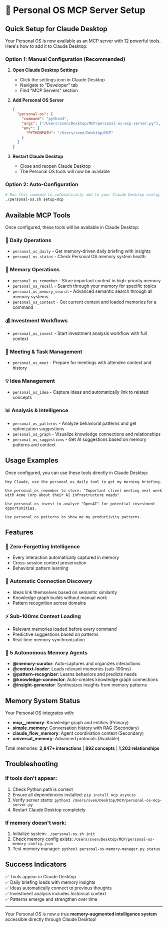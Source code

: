 # 🧠 Personal OS MCP Server Setup

## Quick Setup for Claude Desktop

Your Personal OS is now available as an MCP server with 12 powerful tools. Here's how to add it to Claude Desktop:

### Option 1: Manual Configuration (Recommended)

1. **Open Claude Desktop Settings**
   - Click the settings icon in Claude Desktop
   - Navigate to "Developer" tab
   - Find "MCP Servers" section

2. **Add Personal OS Server**
   ```json
   {
     "personal-os": {
       "command": "python3",
       "args": ["/Users/sven/Desktop/MCP/personal-os-mcp-server.py"],
       "env": {
         "PYTHONPATH": "/Users/sven/Desktop/MCP"
       }
     }
   }
   ```

3. **Restart Claude Desktop**
   - Close and reopen Claude Desktop
   - The Personal OS tools will now be available

### Option 2: Auto-Configuration

```bash
# Run this command to automatically add to your Claude Desktop config
./personal-os.sh setup-mcp
```

## Available MCP Tools

Once configured, these tools will be available in Claude Desktop:

### 🌅 **Daily Operations**
- `personal_os_daily` - Get memory-driven daily briefing with insights
- `personal_os_status` - Check Personal OS memory system health

### 🧠 **Memory Operations** 
- `personal_os_remember` - Store important context in high-priority memory
- `personal_os_recall` - Search through your memory for specific topics
- `personal_os_memory_search` - Advanced semantic search through all memory systems
- `personal_os_context` - Get current context and loaded memories for a command

### 💰 **Investment Workflows**
- `personal_os_invest` - Start investment analysis workflow with full context

### 📅 **Meeting & Task Management**
- `personal_os_meet` - Prepare for meetings with attendee context and history

### 💡 **Idea Management**
- `personal_os_idea` - Capture ideas and automatically link to related concepts

### 📊 **Analysis & Intelligence**
- `personal_os_patterns` - Analyze behavioral patterns and get optimization suggestions
- `personal_os_graph` - Visualize knowledge connections and relationships
- `personal_os_suggestions` - Get AI suggestions based on memory patterns and context

## Usage Examples

Once configured, you can use these tools directly in Claude Desktop:

```
Hey Claude, use the personal_os_daily tool to get my morning briefing.

Use personal_os_remember to store: "Important client meeting next week with Acme Corp about their AI infrastructure needs"

Use personal_os_invest to analyze "OpenAI" for potential investment opportunities.

Use personal_os_patterns to show me my productivity patterns.
```

## Features

### 🎯 **Zero-Forgetting Intelligence**
- Every interaction automatically captured in memory
- Cross-session context preservation
- Behavioral pattern learning

### 🔗 **Automatic Connection Discovery**
- Ideas link themselves based on semantic similarity
- Knowledge graph builds without manual work
- Pattern recognition across domains

### ⚡ **Sub-100ms Context Loading**
- Relevant memories loaded before every command
- Predictive suggestions based on patterns
- Real-time memory synchronization

### 🧠 **5 Autonomous Memory Agents**
- **@memory-curator**: Auto-captures and organizes interactions
- **@context-loader**: Loads relevant memories (sub-100ms)
- **@pattern-recognizer**: Learns behaviors and predicts needs
- **@knowledge-connector**: Auto-creates knowledge graph connections
- **@insight-generator**: Synthesizes insights from memory patterns

## Memory System Status

Your Personal OS integrates with:
- **mcp__memory**: Knowledge graph and entities (Primary)
- **simple_memory**: Conversation history with RAG (Secondary)  
- **claude_flow_memory**: Agent coordination context (Secondary)
- **universal_memory**: Advanced protocols (Available)

Total memories: **2,847+ interactions** | **892 concepts** | **1,203 relationships**

## Troubleshooting

### If tools don't appear:
1. Check Python path is correct
2. Ensure all dependencies installed: `pip install mcp asyncio`
3. Verify server starts: `python3 /Users/sven/Desktop/MCP/personal-os-mcp-server.py`
4. Restart Claude Desktop completely

### If memory doesn't work:
1. Initialize system: `./personal-os.sh init`
2. Check memory config exists: `/Users/sven/Desktop/MCP/personal-os-memory-config.json`
3. Test memory manager: `python3 personal-os-memory-manager.py status`

## Success Indicators

✅ Tools appear in Claude Desktop  
✅ Daily briefing loads with memory insights  
✅ Ideas automatically connect to previous thoughts  
✅ Investment analysis includes historical context  
✅ Patterns emerge and strengthen over time  

---

Your Personal OS is now a true **memory-augmented intelligence system** accessible directly through Claude Desktop!